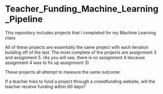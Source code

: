# Teacher_Funding_Machine_Learning_Pipeline
This repository includes projects that I completed for my Machine Learning class

All of these projects are essentially the same project with each iteration building
off of the last. The most complete of the projects are assignment 3 and assignment 5.
(As you will see, there is no assignment 4 because assignment 4 was to fix up assignment 3)

These projects all attempt to measure the same outcome:

If a teacher tries to fund a project through a crowdfunding website, will
the teacher receive funding within 60 days?

